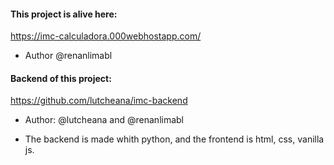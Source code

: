#### This project is alive here:
https://imc-calculadora.000webhostapp.com/
- Author @renanlimabl

#### Backend of this project:
https://github.com/lutcheana/imc-backend
- Author: @lutcheana and @renanlimabl

- The backend is made whith python, and the frontend is html, css, vanilla js.